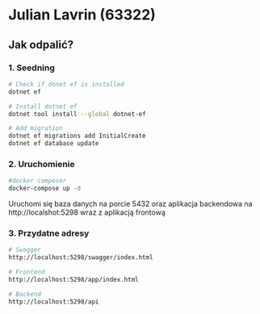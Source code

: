 ﻿# Julian Lavrin (63322)

## Jak odpalić? 

### 1. Seedning
```bash
# Check if donet ef is installed
dotnet ef

# Install dotnet ef
dotnet tool install --global dotnet-ef

# Add migration
dotnet ef migrations add InitialCreate
dotnet ef database update
```

### 2. Uruchomienie
```bash
#docker composer
docker-compose up -d
```

Uruchomi się baza danych na porcie 5432 oraz aplikacja backendowa na http://localshot:5298 wraz z aplikacją frontową

### 3. Przydatne adresy
```bash
# Swagger
http://localhost:5298/swagger/index.html

# Frontend
http://localhost:5298/app/index.html

# Backend
http://localhost:5298/api
```

